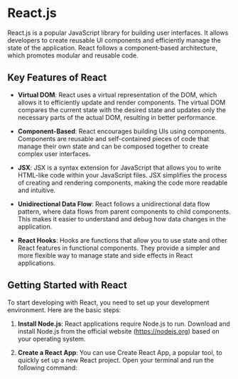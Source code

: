 # React.js

React.js is a popular JavaScript library for building user interfaces. It allows developers to create reusable UI components and efficiently manage the state of the application. React follows a component-based architecture, which promotes modular and reusable code.

## Key Features of React

- **Virtual DOM**: React uses a virtual representation of the DOM, which allows it to efficiently update and render components. The virtual DOM compares the current state with the desired state and updates only the necessary parts of the actual DOM, resulting in better performance.

- **Component-Based**: React encourages building UIs using components. Components are reusable and self-contained pieces of code that manage their own state and can be composed together to create complex user interfaces.

- **JSX**: JSX is a syntax extension for JavaScript that allows you to write HTML-like code within your JavaScript files. JSX simplifies the process of creating and rendering components, making the code more readable and intuitive.

- **Unidirectional Data Flow**: React follows a unidirectional data flow pattern, where data flows from parent components to child components. This makes it easier to understand and debug how data changes in the application.

- **React Hooks**: Hooks are functions that allow you to use state and other React features in functional components. They provide a simpler and more flexible way to manage state and side effects in React applications.

## Getting Started with React

To start developing with React, you need to set up your development environment. Here are the basic steps:

1. **Install Node.js**: React applications require Node.js to run. Download and install Node.js from the official website (https://nodejs.org) based on your operating system.

2. **Create a React App**: You can use Create React App, a popular tool, to quickly set up a new React project. Open your terminal and run the following command:

